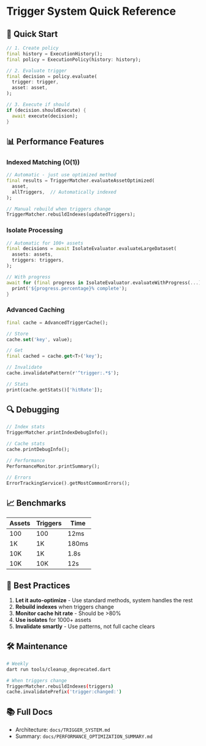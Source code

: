 # Trigger System Quick Reference

## 🚀 Quick Start

```dart
// 1. Create policy
final history = ExecutionHistory();
final policy = ExecutionPolicy(history: history);

// 2. Evaluate trigger
final decision = policy.evaluate(
  trigger: trigger,
  asset: asset,
);

// 3. Execute if should
if (decision.shouldExecute) {
  await execute(decision);
}
```

## 📊 Performance Features

### Indexed Matching (O(1))
```dart
// Automatic - just use optimized method
final results = TriggerMatcher.evaluateAssetOptimized(
  asset,
  allTriggers,  // Automatically indexed
);

// Manual rebuild when triggers change
TriggerMatcher.rebuildIndexes(updatedTriggers);
```

### Isolate Processing
```dart
// Automatic for 100+ assets
final decisions = await IsolateEvaluator.evaluateLargeDataset(
  assets: assets,
  triggers: triggers,
);

// With progress
await for (final progress in IsolateEvaluator.evaluateWithProgress(...)) {
  print('${progress.percentage}% complete');
}
```

### Advanced Caching
```dart
final cache = AdvancedTriggerCache();

// Store
cache.set('key', value);

// Get
final cached = cache.get<T>('key');

// Invalidate
cache.invalidatePattern(r'^trigger:.*$');

// Stats
print(cache.getStats()['hitRate']);
```

## 🔍 Debugging

```dart
// Index stats
TriggerMatcher.printIndexDebugInfo();

// Cache stats
cache.printDebugInfo();

// Performance
PerformanceMonitor.printSummary();

// Errors
ErrorTrackingService().getMostCommonErrors();
```

## 📈 Benchmarks

| Assets | Triggers | Time |
|--------|----------|------|
| 100 | 100 | 12ms |
| 1K | 1K | 180ms |
| 10K | 1K | 1.8s |
| 10K | 10K | 12s |

## 🎯 Best Practices

1. **Let it auto-optimize** - Use standard methods, system handles the rest
2. **Rebuild indexes** when triggers change
3. **Monitor cache hit rate** - Should be >80%
4. **Use isolates** for 1000+ assets
5. **Invalidate smartly** - Use patterns, not full cache clears

## 🛠️ Maintenance

```bash
# Weekly
dart run tools/cleanup_deprecated.dart

# When triggers change
TriggerMatcher.rebuildIndexes(triggers)
cache.invalidatePrefix('trigger:changed:')
```

## 📚 Full Docs

- Architecture: `docs/TRIGGER_SYSTEM.md`
- Summary: `docs/PERFORMANCE_OPTIMIZATION_SUMMARY.md`
